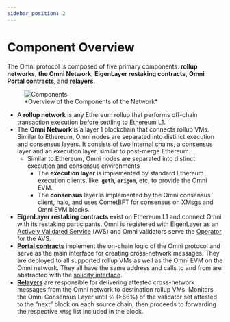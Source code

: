 ```yaml
---
sidebar_position: 2
---
```


# Component Overview

The Omni protocol is composed of five primary components: **rollup networks**, **the Omni Network**, **EigenLayer restaking contracts**, **Omni Portal contracts**, and **relayers**.

<figure>
  <img src="/img/components.png" alt="Components" />
  <figcaption>*Overview of the Components of the Network*</figcaption>
</figure>

- A **rollup network** is any Ethereum rollup that performs off-chain transaction execution before settling to Ethereum L1.
- The **Omni Network** is a layer 1 blockchain that connects rollup VMs. Similar to Ethereum, Omni nodes are separated into distinct execution and consensus layers. It consists of two internal chains, a consensus layer and an execution layer, similar to post-merge Ethereum.
    - Similar to Ethereum, Omni nodes are separated into distinct execution and consensus environments
        - The **execution layer** is implemented by standard Ethereum execution clients. like  **`geth`**, **`erigon`**, etc, to provide the Omni EVM.
        - The **consensus** layer is implemented by the Omni consensus client, halo, and uses CometBFT for consensus on XMsgs and Omni EVM blocks.
- **EigenLayer restaking contracts** exist on Ethereum L1 and connect Omni with its restaking participants. Omni is registered with EigenLayer as an [Actively Validated Service](https://docs.eigenlayer.xyz/eigenlayer/overview/key-terms) (AVS) and Omni validators serve the [Operator](https://docs.eigenlayer.xyz/eigenlayer/overview/key-terms) for the AVS.
- **[Portal contracts](../xmessages/components/portals.md)** implement the on-chain logic of the Omni protocol and serve as the main interface for creating cross-network messages. They are deployed to all supported rollup VMs as well as the Omni EVM on the Omni network. They all have the same address and calls to and from are abstracted with the [solidity interface](https://github.com/omni-network/omni/blob/22bd4460e254eee4ebf79239897ea04ba9b2db43/contracts/src/interfaces/IOmniPortal.sol).
- **[Relayers](../xmessages/components/relayer.md)** are responsible for delivering attested cross-network messages from the Omni network to destination rollup VMs. Monitors the Omni Consensus Layer until ⅔ (>66%) of the validator set attested to the “next” block on each source chain, then proceeds to forwarding the respective `XMsg` list included in the block.
